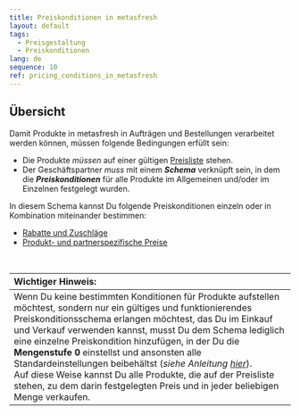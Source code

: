 ```yaml
---
title: Preiskonditionen in metasfresh
layout: default
tags:
  - Preisgestaltung
  - Preiskonditionen
lang: de
sequence: 10
ref: pricing_conditions_in_metasfresh
---
```


## Übersicht
Damit Produkte in metasfresh in Aufträgen und Bestellungen verarbeitet werden können, müssen folgende Bedingungen erfüllt sein:

- Die Produkte *müssen* auf einer gültigen [Preisliste](Produkte_Preisliste_hinzufuegen) stehen.
- Der Geschäftspartner *muss* mit einem ***Schema*** verknüpft sein, in dem die ***Preiskonditionen*** für alle Produkte im Allgemeinen und/oder im Einzelnen festgelegt wurden.

In diesem Schema kannst Du folgende Preiskonditionen einzeln oder in Kombination miteinander bestimmen:

- [Rabatte und Zuschläge](Rabattformen_in_metasfresh)
- [Produkt- und partnerspezifische Preise](Produkt_und_partnerspezifische_Preise)

<br>

| **Wichtiger Hinweis:** |
| :- |
| Wenn Du keine bestimmten Konditionen für Produkte aufstellen möchtest, sondern nur ein gültiges und funktionierendes Preiskonditionsschema erlangen möchtest, das Du im Einkauf und Verkauf verwenden kannst, musst Du dem Schema lediglich eine einzelne Preiskondition hinzufügen, in der Du die **Mengenstufe 0** einstellst und ansonsten alle Standardeinstellungen beibehältst (*siehe Anleitung [hier](Rabattschema_anlegen)*). <br> Auf diese Weise kannst Du alle Produkte, die auf der Preisliste stehen, zu dem darin festgelegten Preis und in jeder beliebigen Menge verkaufen. |
